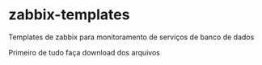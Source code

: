 # zabbix-templates
Templates de zabbix para monitoramento de serviços de banco de dados

Primeiro de tudo faça download dos arquivos
